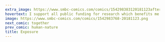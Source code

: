 ```yaml
---
extra_image: https://www.smbc-comics.com/comics/154298383120181123after.png
hovertext: I support all public funding for research which benefits me directly.
image: https://www.smbc-comics.com/comics/1542983768-20181123.png
next_comic: together
prev_comic: human-nature
title: Exposure
---
```


